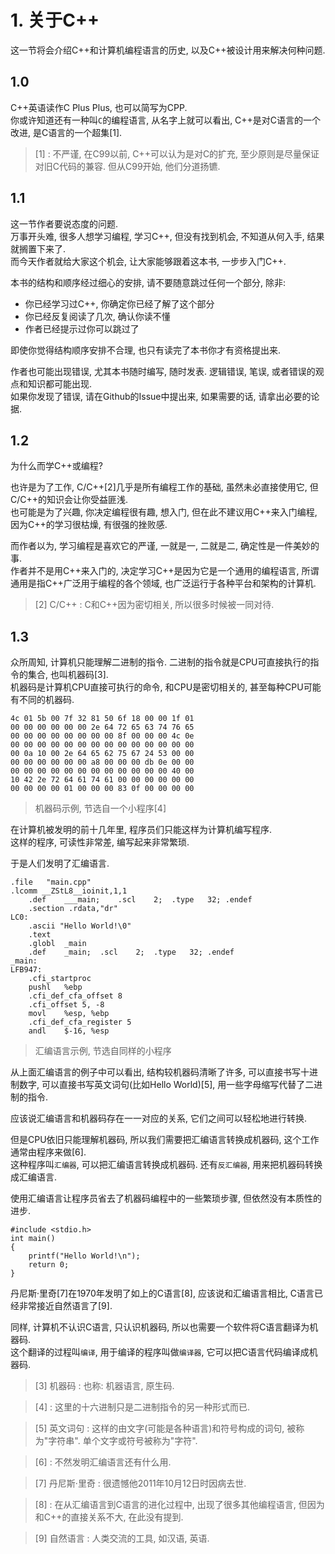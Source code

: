 # 1. 关于C++
这一节将会介绍C++和计算机编程语言的历史, 以及C++被设计用来解决何种问题.

## 1.0
C++英语读作C Plus Plus, 也可以简写为CPP.  
你或许知道还有一种叫`C`的编程语言, 从名字上就可以看出, C++是对C语言的一个改进, 是C语言的一个超集[1].

> [1] : 不严谨, 在C99以前, C++可以认为是对C的扩充, 至少原则是尽量保证对旧C代码的兼容. 但从C99开始, 他们分道扬镳.

## 1.1
这一节作者要说态度的问题.  
万事开头难, 很多人想学习编程, 学习C++, 但没有找到机会, 不知道从何入手, 结果就搁置下来了.  
而今天作者就给大家这个机会, 让大家能够跟着这本书, 一步步入门C++.

本书的结构和顺序经过细心的安排, 请不要随意跳过任何一个部分, 除非:

* 你已经学习过C++, 你确定你已经了解了这个部分
* 你已经反复阅读了几次, 确认你读不懂
* 作者已经提示过你可以跳过了

即使你觉得结构顺序安排不合理, 也只有读完了本书你才有资格提出来.

作者也可能出现错误, 尤其本书随时编写, 随时发表. 逻辑错误, 笔误, 或者错误的观点和知识都可能出现.  
如果你发现了错误, 请在Github的Issue中提出来, 如果需要的话, 请拿出必要的论据.

## 1.2
为什么而学C++或编程?

也许是为了工作, C/C++[2]几乎是所有编程工作的基础, 虽然未必直接使用它, 但C/C++的知识会让你受益匪浅.  
也可能是为了兴趣, 你决定编程很有趣, 想入门, 但在此不建议用C++来入门编程, 因为C++的学习很枯燥, 有很强的挫败感.

而作者以为, 学习编程是喜欢它的严谨, 一就是一, 二就是二, 确定性是一件美妙的事.  
作者并不是用C++来入门的, 决定学习C++是因为它是一个通用的编程语言, 所谓通用是指C++广泛用于编程的各个领域, 也广泛运行于各种平台和架构的计算机.

> [2] C/C++ : C和C++因为密切相关, 所以很多时候被一同对待.

## 1.3
众所周知, 计算机只能理解二进制的指令. 二进制的指令就是CPU可直接执行的指令的集合, 也叫机器码[3].  
机器码是计算机CPU直接可执行的命令, 和CPU是密切相关的, 甚至每种CPU可能有不同的机器码.

    4c 01 5b 00 7f 32 81 50 6f 18 00 00 1f 01
    00 00 00 00 00 00 2e 64 72 65 63 74 76 65
    00 00 00 00 00 00 00 00 8f 00 00 00 4c 0e
    00 00 00 00 00 00 00 00 00 00 00 00 00 00
    00 0a 10 00 2e 64 65 62 75 67 24 53 00 00
    00 00 00 00 00 00 a8 00 00 00 db 0e 00 00
    00 00 00 00 00 00 00 00 00 00 00 00 40 00
    10 42 2e 72 64 61 74 61 00 00 00 00 00 00
    00 00 00 00 01 00 00 00 83 0f 00 00 00 00

> 机器码示例, 节选自一个小程序[4]

在计算机被发明的前十几年里, 程序员们只能这样为计算机编写程序.  
这样的程序, 可读性非常差, 编写起来非常繁琐.

于是人们发明了汇编语言.

    .file   "main.cpp"
    .lcomm __ZStL8__ioinit,1,1
        .def    ___main;    .scl    2;  .type   32; .endef
        .section .rdata,"dr"
    LC0:
        .ascii "Hello World!\0"
        .text
        .globl  _main
        .def    _main;  .scl    2;  .type   32; .endef
    _main:
    LFB947:
        .cfi_startproc
        pushl   %ebp
        .cfi_def_cfa_offset 8
        .cfi_offset 5, -8
        movl    %esp, %ebp
        .cfi_def_cfa_register 5
        andl    $-16, %esp

> 汇编语言示例, 节选自同样的小程序

从上面汇编语言的例子中可以看出, 结构较机器码清晰了许多, 可以直接书写十进制数字, 可以直接书写英文词句(比如Hello World)[5], 用一些字母缩写代替了二进制的指令.

应该说汇编语言和机器码存在一一对应的关系, 它们之间可以轻松地进行转换.

但是CPU依旧只能理解机器码, 所以我们需要把汇编语言转换成机器码, 这个工作通常由程序来做[6].  
这种程序叫`汇编器`, 可以把汇编语言转换成机器码. 还有`反汇编器`, 用来把机器码转换成汇编语言.

使用汇编语言让程序员省去了机器码编程中的一些繁琐步骤, 但依然没有本质性的进步.

    #include <stdio.h>
    int main()
    {
        printf("Hello World!\n");
        return 0;
    }

丹尼斯·里奇[7]在1970年发明了如上的C语言[8], 应该说和汇编语言相比, C语言已经非常接近自然语言了[9].

同样, 计算机不认识C语言, 只认识机器码, 所以也需要一个软件将C语言翻译为机器码.  
这个翻译的过程叫`编译`, 用于编译的程序叫做`编译器`, 它可以把C语言代码编译成机器码.

> [3] 机器码 : 也称: 机器语言, 原生码.

> [4] : 这里的十六进制只是二进制指令的另一种形式而已.

> [5] 英文词句 : 这样的由文字(可能是各种语言)和符号构成的词句, 被称为"字符串". 单个文字或符号被称为"字符".

> [6] : 不然发明汇编语言还有什么用.

> [7] 丹尼斯·里奇 : 很遗憾他2011年10月12日时因病去世.

> [8] : 在从汇编语言到C语言的进化过程中, 出现了很多其他编程语言, 但因为和C++的直接关系不大, 在此没有提到.

> [9] 自然语言 : 人类交流的工具, 如汉语, 英语.